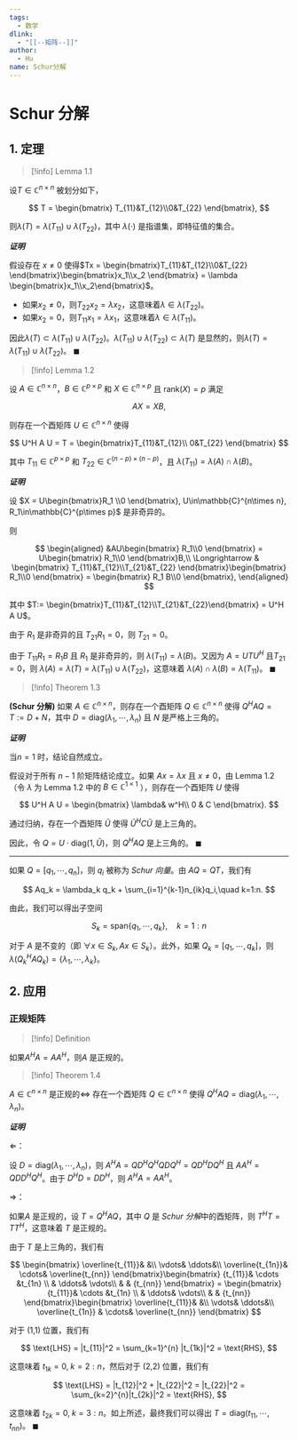```yaml
---
tags:
  - 数学
dlink:
  - "[[--矩阵--]]"
author:
  - Hu
name: Schur分解
---
```


# Schur 分解

## 1. 定理

>[!info] Lemma 1.1

设$T\in\mathbb{C}^{n\times n}$ 被划分如下，

$$
T = \begin{bmatrix}
    T_{11}&T_{12}\\0&T_{22}
\end{bmatrix},
$$

则$\lambda(T) = \lambda(T_{11})\cup \lambda(T_{22})$，其中 $\lambda(\cdot)$ 是指谱集，即特征值的集合。

***证明***

假设存在 $x \neq 0$ 使得$Tx = \begin{bmatrix}T_{11}&T_{12}\\0&T_{22} \end{bmatrix}\begin{bmatrix}x_1\\x_2 \end{bmatrix} = \lambda \begin{bmatrix}x_1\\x_2\end{bmatrix}$。

- 如果$x_2\neq 0$，则$T_{22}x_2 = \lambda x_2$，这意味着$\lambda\in\lambda(T_{22})$。
- 如果$x_2 = 0$，则$T_{11}x_1 = \lambda x_1$，这意味着$\lambda\in\lambda(T_{11})$。

因此$\lambda(T) \subset \lambda(T_{11})\cup \lambda(T_{22})$。$\lambda(T_{11}) \cup \lambda(T_{22}) \subset \lambda(T)$ 是显然的，则$\lambda(T) = \lambda(T_{11})\cup \lambda(T_{22})$。  $\blacksquare$

>[!info] Lemma 1.2

设 $A\in\mathbb{C}^{n\times n}$，$B\in\mathbb{C}^{p\times p}$ 和 $X\in\mathbb{C}^{n\times p}$ 且 $\text{rank}(X)=p$ 满足

$$
AX = XB,
$$

则存在一个酉矩阵 $U\in\mathbb{C}^{n\times n}$ 使得

$$
U^H A U = T = \begin{bmatrix}T_{11}&T_{12}\\ 0&T_{22} \end{bmatrix}
$$

其中 $T_{11}\in\mathbb{C}^{p\times p}$ 和 $T_{22}\in\mathbb{C}^{(n-p)\times (n-p)}$，且 $\lambda(T_{11}) = \lambda(A) \cap \lambda(B)$。

***证明***

设 $X = U\begin{bmatrix}R_1 \\0 \end{bmatrix}, U\in\mathbb{C}^{n\times n}, R_1\in\mathbb{C}^{p\times p}$ 是非奇异的。

则

$$
\begin{aligned}
&AU\begin{bmatrix}
    R_1\\0
\end{bmatrix} = U\begin{bmatrix}
    R_1\\0
\end{bmatrix}B,\\
\Longrightarrow & \begin{bmatrix}
    T_{11}&T_{12}\\T_{21}&T_{22}
\end{bmatrix}\begin{bmatrix}
    R_1\\0
\end{bmatrix} = \begin{bmatrix}
    R_1 B\\0
\end{bmatrix},
\end{aligned}
$$

其中 $T:= \begin{bmatrix}T_{11}&T_{12}\\T_{21}&T_{22}\end{bmatrix} = U^H A U$。

由于 $R_1$ 是非奇异的且 $T_{21}R_1 = 0$，则 $T_{21}=0$。

由于 $T_{11}R_1 = R_1 B$ 且 $R_1$ 是非奇异的，则 $\lambda(T_{11}) = \lambda(B)$。又因为 $A = UTU^H$ 且$T_{21}=0$，则 $\lambda(A) = \lambda(T) = \lambda(T_{11})\cup\lambda(T_{22})$，这意味着 $\lambda(A)\cap \lambda(B) = \lambda(T_{11})$。 $\blacksquare$

>[!info] Theorem 1.3

**(Schur 分解)** 如果 $A \in \mathbb{C}^{n\times n}$，则存在一个酉矩阵 $Q\in\mathbb{C}^{n\times n}$ 使得 $Q^HAQ = T := D+N$，其中 $D = \text{diag}(\lambda_1,\cdots, \lambda_n)$ 且 $N$ 是严格上三角的。

***证明***

当$n=1$ 时，结论自然成立。

假设对于所有 $n-1$ 阶矩阵结论成立。如果 $Ax = \lambda x$ 且 $x\neq 0$，由 Lemma 1.2（令 $\lambda$ 为 Lemma 1.2 中的 $B\in\mathbb{C}^{1\times 1}$ ），则存在一个酉矩阵 $U$ 使得

$$
U^H A U = \begin{bmatrix}
    \lambda& w^H\\ 0 & C
\end{bmatrix}.
$$

通过归纳，存在一个酉矩阵 $\tilde{U}$ 使得 $\tilde{U}^H C \tilde{U}$ 是上三角的。

因此，令 $Q = U\cdot\text{diag}(1, \tilde{U})$，则 $Q^HAQ$ 是上三角的。 $\blacksquare$

---

如果 $Q = [q_1, \cdots, q_n]$，则 $q_i$ 被称为 *Schur 向量*。由 $AQ = QT$，我们有

$$
Aq_k = \lambda_k q_k + \sum_{i=1}^{k-1}n_{ik}q_i,\quad k=1:n.
$$

由此，我们可以得出子空间

$$
S_k = \text{span}\{q_1, \cdots, q_k \}, \quad k=1:n
$$

对于 $A$ 是不变的（即 $\forall x\in S_k, Ax\in S_k$）。此外，如果 $Q_k = [q_1, \cdots, q_k]$，则 $\lambda(Q_k^H AQ_k) = \{\lambda_1, \cdots, \lambda_k\}$。

## 2. 应用

### 正规矩阵

>[!info] Definition

如果$A^HA = AA^H$，则$A$ 是正规的。

>[!info] Theorem 1.4

$A \in\mathbb{C}^{n\times n}$ 是正规的$\Longleftrightarrow$ 存在一个酉矩阵 $Q\in\mathbb{C}^{n\times n}$ 使得 $Q^H A Q = \text{diag}(\lambda_1, \cdots, \lambda_n)$。

***证明***

$\Longleftarrow$：

设 $D = \text{diag}(\lambda_1 ,\cdots, \lambda_n)$，则 $A^HA = Q D^H Q^H Q D Q^H = Q D^H D Q^H$ 且 $AA^H = Q D D^H Q^H$。由于 $D^H D = D D^H$，则 $A^HA = AA^H$。

$\Longrightarrow$：

如果$A$ 是正规的，设 $T = Q^H A Q$，其中 $Q$ 是 *Schur 分解*中的酉矩阵，则 $T^H T = T T^H$，这意味着 $T$ 是正规的。

由于 $T$ 是上三角的，我们有

$$
\begin{bmatrix}
    \overline{t_{11}}& &\\
    \vdots& \ddots&\\
    \overline{t_{1n}}& \cdots& \overline{t_{nn}}
\end{bmatrix}\begin{bmatrix}
    {t_{11}}& \cdots &t_{1n} \\
    & \ddots& \vdots\\
    & & {t_{nn}}
\end{bmatrix} = \begin{bmatrix}
    {t_{11}}& \cdots &t_{1n} \\
    & \ddots& \vdots\\
    & & {t_{nn}}
\end{bmatrix}\begin{bmatrix}
    \overline{t_{11}}& &\\
    \vdots& \ddots&\\
    \overline{t_{1n}}
& \cdots& \overline{t_{nn}}
\end{bmatrix}
$$

对于 (1,1) 位置，我们有

$$
\text{LHS} = |t_{11}|^2 = \sum_{k=1}^{n} |t_{1k}|^2 = \text{RHS},
$$

这意味着 $t_{1k} = 0,\; k=2:n$，然后对于 (2,2) 位置，我们有

$$
\text{LHS} = |t_{12}|^2 + |t_{22}|^2 = |t_{22}|^2 = \sum_{k=2}^{n}|t_{2k}|^2 = \text{RHS},
$$

这意味着 $t_{2k}=0,\; k=3:n$。如上所述，最终我们可以得出 $T = \text{diag}(t_{11}, \cdots, t_{nn})$。 $\blacksquare$
